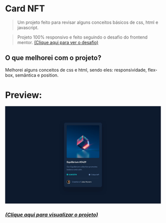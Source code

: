 # Card NFT

> Um projeto feito para revisar alguns conceitos básicos de css, html e javascript.

> Projeto 100% responsivo e feito seguindo o desafio do frontend mentor. [(Clique aqui para ver o desafio)](https://www.frontendmentor.io/challenges/nft-preview-card-component-SbdUL_w0U)

## **O que melhorei com o projeto?**

Melhorei alguns conceitos de css e html, sendo eles: responsividade, flex-box, semântica e position.

# Preview:

![image](./images/desktop-design.jpg)

### ***[(Clique aqui para visualizar o projeto)](https://l-wendell.github.io/card-NFT/)***
